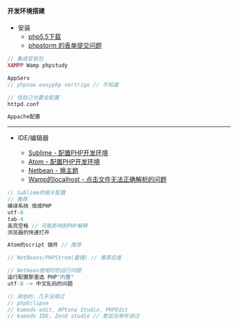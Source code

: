 #### **开发环境搭建**

* 安装
  * [php5.5下载](http://www.pc6.com/softview/SoftView_51016.html)
  * [phpstorm 的表单提交问题](http://blog.csdn.net/muzilinxi90/article/details/52458511)

```php
// 集成安装包
XAMPP Wamp phpstudy

AppServ
// phpnow easyphp vertrigo // 不知道

// 但自己也要会配置
httpd.conf

Appache配置
```

---

* IDE/编辑器

  * [Sublime - 配置PHP开发环境](http://jingyan.baidu.com/article/09ea3ede04ebe9c0aede390d.html?qq-pf-to=pcqq.group)
  * [Atom - 配置PHP开发环境](http://haafiz.me/development/how-to-setup-atom-for-php-development)
  * [Netbean - 换主题](http://netbeansthemes.com/darkcalm/)
  * [Wamp的localhost - 点击文件无法正确解析的问题](https://zhidao.baidu.com/question/625842715884857684.html)

```js
// Sublime的相关配置
// 推荐
编译系统 改成PHP
utf-8 
tab-4 
高亮空格 // 可能影响到PHP解释 
浏览器的快速打开

Atom的script 插件 // 推荐

// NetBeans/PHPStrom(最强) // 推荐后者

// Netbean使用时的运行问题
运行配置那里选 PHP"内置"
utf-8 -> 中文乱码的问题

// 其他的，几乎没用过
// phpEclipse
// komodo edit, APtana Studio, PHPEdit
// komodo IDE, Zend studio // 更加没有听说过
```



